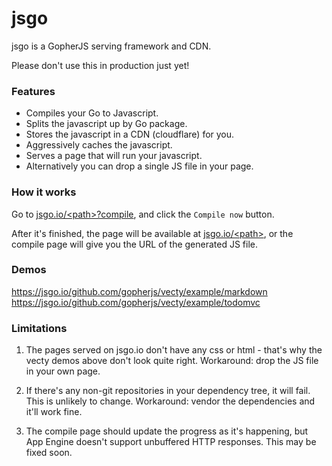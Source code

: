 # jsgo

jsgo is a GopherJS serving framework and CDN.

Please don't use this in production just yet!

### Features

* Compiles your Go to Javascript.  
* Splits the javascript up by Go package.  
* Stores the javascript in a CDN (cloudflare) for you.  
* Aggressively caches the javascript.  
* Serves a page that will run your javascript.  
* Alternatively you can drop a single JS file in your page.   

### How it works

Go to [jsgo.io/&lt;path&gt;?compile](https://jsgo.io/github.com/dave/jstest?compile), 
and click the `Compile now` button. 

After it's finished, the page will be available at [jsgo.io/&lt;path&gt;](https://jsgo.io/github.com/dave/jstest), 
or the compile page will give you the URL of the generated JS file.

### Demos

https://jsgo.io/github.com/gopherjs/vecty/example/markdown
https://jsgo.io/github.com/gopherjs/vecty/example/todomvc

### Limitations

1) The pages served on jsgo.io don't have any css or html - that's why the vecty demos above don't 
look quite right. Workaround: drop the JS file in your own page.  

2) If there's any non-git repositories in your dependency tree, it will fail. This is unlikely to 
change. Workaround: vendor the dependencies and it'll work fine.  

3) The compile page should update the progress as it's happening, but App Engine doesn't support 
unbuffered HTTP responses. This may be fixed soon.  